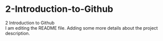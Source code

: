 # 2-Introduction-to-Github
2 Introduction to Github<br>
I am editing the README file. Adding some more details about the project description.
